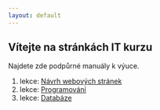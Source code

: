 ```yaml
---
layout: default
---
```


## Vítejte na stránkách IT kurzu

Najdete zde podpůrné manuály k výuce.

1. lekce: [Návrh webových stránek](./web.html)
2. lekce: [Programování](./programovani.html)
3. lekce: [Databáze](./databaze.html)
